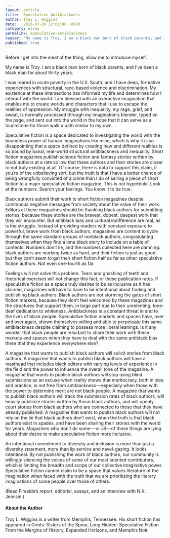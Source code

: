 ```yaml
---
layout: article
title:  Speculative Antiblackness
author: Troy L. Wiggins
date:   2016-07-26 12:01:00 -0500
category: essay
permalink: speculative-antiblackness
teaser: "My name is Troy. I am a black man born of black parents, and I’ve been a black man for about thirty years."
published: true
---
```

Before I get into the meat of the thing, allow me to introduce myself.

My name is Troy. I am a black man born of black parents, and I’ve been a black man for about thirty years.

I was reared in acute poverty in the U.S. South, and I have deep, formative experiences with structural, race-based violence and discrimination. My existence at these intersections has informed my life and determines how I interact with the world. I am blessed with an overactive imagination that enables me to create worlds and characters that I use to escape the realities of oppression. My struggle with inequality, my rage, grief, and sweat, is normally processed through my imagination’s blender, typed on the page, and sent out into the world in the hope that it can serve as a touchstone for those walk a path similar to my own.

Speculative fiction is a space dedicated to investigating the world with the boundless power of human imaginations like mine, which is why it is so disappointing that a space defined by creating new and different realities is so bound by banal, real-world structural antiblackness and inequality. Short fiction magazines publish science fiction and fantasy stories written by black authors at a rate so low that these authors and their stories are closer to not truly existing at all. Of course, there is data to support this claim, if you’re of the unbelieving sort, but the truth is that I have a better chance of being wrongfully convicted of a crime than I do of selling a piece of short fiction to a major speculative fiction magazine. This is not hyperbole. Look at the numbers. Search your feelings. You know it to be true.

Black authors submit their work to short fiction magazines despite continuous negative messages from society about the value of their work. Editors at these magazines should be thanking black authors for submitting stories, because these stories are the bravest, dopest, deepest work that they will encounter. But antiblack bias and cultural indifference are real, as is the struggle. Instead of providing readers with constant exposure to powerful, brave work from black authors, magazines are content to cycle through the same standard groups of nonblack authors, congratulating themselves when they find a lone black story to include on a table of contents. Numbers don’t lie, and the numbers collected here are damning: black authors are working twice as hard, and their fiction is just as good, but they can’t seem to get their short fiction half as far as other speculative fiction authors. Not even one-fourth as far.

Feelings will not solve this problem. Tears and gnashing of teeth and rhetorical exercises will not change this fact, or these publication rates. If speculative fiction as a space truly desires to be as inclusive as it has claimed, magazines will have to have to be intentional about finding and publishing black authors. Black authors are not storming the gates of short fiction markets, because they don’t feel welcomed by these magazines and the structures that support them, in large part due to their unrelenting, tone-deaf dedication to whiteness. Antiblackness is a constant threat in and to the lives of black people. Speculative fiction markets and spaces have, over and over again, shown themselves willing and able to perpetuate this same antiblackness despite claiming to possess more liberal leanings. Is it any wonder that black people are reluctant to share their work with these markets and spaces when they have to deal with the same antiblack bias there that they experience everywhere else?

A magazine that wants to publish black authors will solicit stories from black authors. A magazine that wants to publish black authors will have a masthead that includes black editors with varying levels of experience in the field and the power to influence the overall tone of the magazine. A magazine that wants to publish black authors will stop using blind submissions as an excuse when reality shows that meritocracy, both in idea and practice, is not free from antiblackness — especially when those with the power to determine merit are not black people. A magazine that wants to publish black authors will track the submission rates of black authors, will heavily publicize stories written by those black authors, and will openly court stories from black authors who are connected to those that they have already published. A magazine that wants to publish black authors will not rely on the lie that black authors don’t exist, when the truth is that black authors exist in spades, and have been sharing their stories with the world for years. Magazines who don’t do some — or all — of these things are lying about their desire to make speculative fiction more inclusive.

An intentional commitment to diversity and inclusion is more than just a diversity statement, more than lip service and navel-gazing. It looks intentional. By not publishing the work of black authors, our community is willingly silencing the voices of some of our most talented contributors, which is limiting the breadth and scope of our collective imaginative power. Speculative fiction cannot claim to be a space that values literature of the imagination when faced with the truth that we are prioritizing the literary imaginations of some people over those of others.

(Read Fireside’s report, editorial, essays, and an interview with N.K. Jemisin.)

#### About the Author
Troy L. Wiggins is a writer from Memphis, Tennessee. His short fiction has appeared in Griots: Sisters of the Spear, Long Hidden: Speculative Fiction From the Margins of History, Expanded Horizons, and Memphis Noir.
